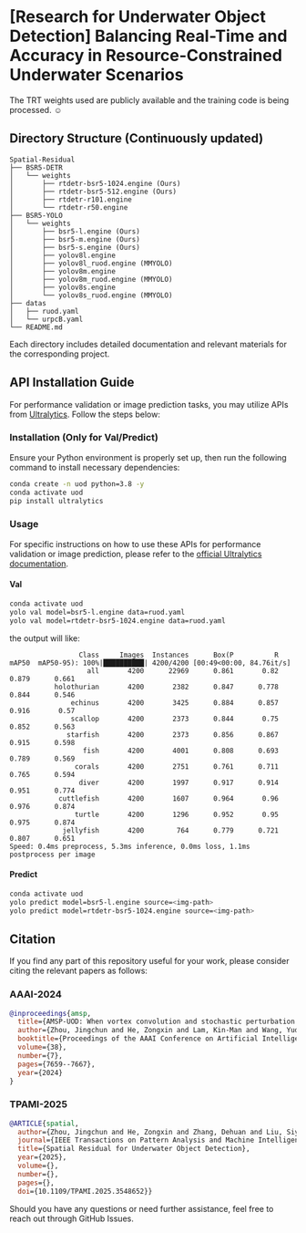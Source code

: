 # [Research for Underwater Object Detection] Balancing Real-Time and Accuracy in Resource-Constrained Underwater Scenarios

The TRT weights used are publicly available and the training code is being processed. ☺

## Directory Structure (Continuously updated)

```
Spatial-Residual
├── BSR5-DETR
│   └── weights
│       ├── rtdetr-bsr5-1024.engine (Ours)
│       ├── rtdetr-bsr5-512.engine (Ours)
│       ├── rtdetr-r101.engine
│       └── rtdetr-r50.engine
├── BSR5-YOLO
│   └── weights
│       ├── bsr5-l.engine (Ours)
│       ├── bsr5-m.engine (Ours)
│       ├── bsr5-s.engine (Ours)
│       ├── yolov8l.engine
│       ├── yolov8l_ruod.engine (MMYOLO)
│       ├── yolov8m.engine
│       ├── yolov8m_ruod.engine (MMYOLO)
│       ├── yolov8s.engine
│       └── yolov8s_ruod.engine (MMYOLO)
├── datas
│   ├── ruod.yaml
│   └── urpcB.yaml
└── README.md
```

Each directory includes detailed documentation and relevant materials for the corresponding project.

## API Installation Guide

For performance validation or image prediction tasks, you may utilize APIs from [Ultralytics](https://github.com/ultralytics/ultralytics). Follow the steps below:

### Installation (Only for Val/Predict)

Ensure your Python environment is properly set up, then run the following command to install necessary dependencies:

```bash
conda create -n uod python=3.8 -y
conda activate uod
pip install ultralytics
```

### Usage

For specific instructions on how to use these APIs for performance validation or image prediction, please refer to the [official Ultralytics documentation](https://github.com/ultralytics/ultralytics).


#### Val
```bash
conda activate uod
yolo val model=bsr5-l.engine data=ruod.yaml
yolo val model=rtdetr-bsr5-1024.engine data=ruod.yaml
```

the output will like:
```
                 Class     Images  Instances      Box(P          R      mAP50  mAP50-95): 100%|██████████| 4200/4200 [00:49<00:00, 84.76it/s] 
                   all       4200      22969      0.861       0.82      0.879      0.661
           holothurian       4200       2382      0.847      0.778      0.844      0.546
               echinus       4200       3425      0.884      0.857      0.916       0.57
               scallop       4200       2373      0.844       0.75      0.852      0.563
              starfish       4200       2373      0.856      0.867      0.915      0.598
                  fish       4200       4001      0.808      0.693      0.789      0.569
                corals       4200       2751      0.761      0.711      0.765      0.594
                 diver       4200       1997      0.917      0.914      0.951      0.774
            cuttlefish       4200       1607      0.964       0.96      0.976      0.874
                turtle       4200       1296      0.952       0.95      0.975      0.874
             jellyfish       4200        764      0.779      0.721      0.807      0.651
Speed: 0.4ms preprocess, 5.3ms inference, 0.0ms loss, 1.1ms postprocess per image
```

#### Predict
```bash
conda activate uod
yolo predict model=bsr5-l.engine source=<img-path>
yolo predict model=rtdetr-bsr5-1024.engine source=<img-path>
```

## Citation

If you find any part of this repository useful for your work, please consider citing the relevant papers as follows:

### AAAI-2024

```bibtex
@inproceedings{amsp,
  title={AMSP-UOD: When vortex convolution and stochastic perturbation meet underwater object detection},
  author={Zhou, Jingchun and He, Zongxin and Lam, Kin-Man and Wang, Yudong and Zhang, Weishi and Guo, Chunle and Li, Chongyi},
  booktitle={Proceedings of the AAAI Conference on Artificial Intelligence},
  volume={38},
  number={7},
  pages={7659--7667},
  year={2024}
}
```

### TPAMI-2025

```bibtex
@ARTICLE{spatial,
  author={Zhou, Jingchun and He, Zongxin and Zhang, Dehuan and Liu, Siyuan and Fu, Xianping and Li, Xuelong},
  journal={IEEE Transactions on Pattern Analysis and Machine Intelligence}, 
  title={Spatial Residual for Underwater Object Detection}, 
  year={2025},
  volume={},
  number={},
  pages={},
  doi={10.1109/TPAMI.2025.3548652}}
```

Should you have any questions or need further assistance, feel free to reach out through GitHub Issues.
